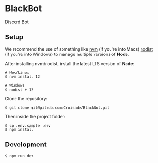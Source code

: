 # BlackBot
Discord Bot

## Setup

We recommend the use of something like [nvm](https://github.com/creationix/nvm) (if you're into Macs) [nodist](https://github.com/marcelklehr/nodist) (if you're into Windows) to manage multiple versions of **Node**.

After installing nvm/nodist, install the latest LTS version of **Node**:

```
# Mac/Linux
$ nvm install 12

# Windows
$ nodist + 12
```

Clone the repository:

```
$ git clone git@github.com:Croisade/BlackBot.git 
```

Then inside the project folder:

```
$ cp .env.sample .env
$ npm install
```

## Development

```
$ npm run dev
```
